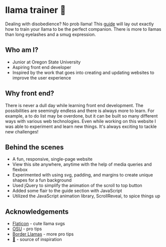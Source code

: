 # llama trainer 🦙 
Dealing with disobedience? No prob llama! This [guide](http://llamatrainer.herokuapp.com/) will lay out exactly how to train your llama to be the perfect companion. There is more to llamas than long eyelashes and a smug expression.

## Who am I?
* Junior at Oregon State University
* Aspiring front end developer
* Inspired by the work that goes into creating and updating websites to improve the user experience

## Why front end?
There is never a dull day while learning front end development. The possibilities are seemingly endless and there is always more to learn. For example, a to do list may be overdone, but it can be built so many different ways with various web technologies. Even while working on this website I was able to experiment and learn new things. It's always exciting to tackle new challenges!

## Behind the scenes
* A fun, responsive, single-page website
* View this site anywhere, anytime with the help of media queries and flexbox
* Experimented with using svg, padding, and margins to create unique shapes for a fun background
* Used jQuery to simplify the animation of the scroll to top button
* Added some flair to the guide section with JavaScript
* Utilized the JavaScript animation library, ScrollReveal, to spice things up

## Acknowledgements
* [Flaticon](https://www.flaticon.com/authors/freepik) - cute llama svgs
* [OSU](http://blogs.oregonstate.edu/animalconnection/2012/01/19/five-cool-things-about-llamas/) - pro tips
* [Border Llamas](http://www.borderllamas.com/llama%20training%20tips.htm) - more pro tips
* [🦙](https://unsplash.com/s/photos/llama) - source of inspiration
